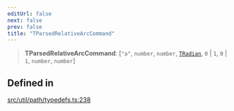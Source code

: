 ```yaml
---
editUrl: false
next: false
prev: false
title: "TParsedRelativeArcCommand"
---
```


> **TParsedRelativeArcCommand**: [`"a"`, `number`, `number`, [`TRadian`](/api/type-aliases/tradian/), `0` \| `1`, `0` \| `1`, `number`, `number`]

## Defined in

[src/util/path/typedefs.ts:238](https://github.com/fabricjs/fabric.js/blob/8748628df7e9de00ba77413bfc3ad9e9fe9d4f30/src/util/path/typedefs.ts#L238)
